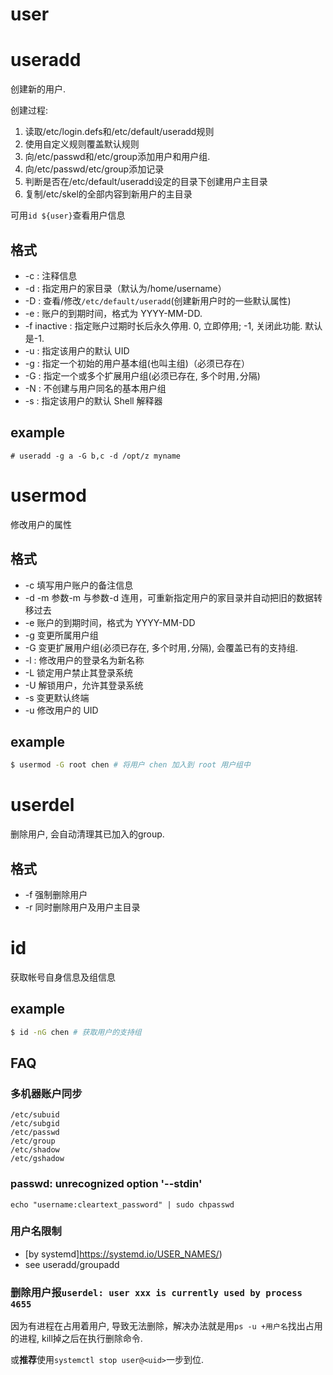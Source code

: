 # user

# useradd
创建新的用户.

创建过程:
1. 读取/etc/login.defs和/etc/default/useradd规则
1. 使用自定义规则覆盖默认规则
1. 向/etc/passwd和/etc/group添加用户和用户组.
1. 向/etc/passwd/etc/group添加记录
1. 判断是否在/etc/default/useradd设定的目录下创建用户主目录
1. 复制/etc/skel的全部内容到新用户的主目录

可用`id ${user}`查看用户信息

## 格式
- -c : 注释信息
- -d : 指定用户的家目录（默认为/home/username）
- -D : 查看/修改`/etc/default/useradd`(创建新用户时的一些默认属性)
- -e : 账户的到期时间，格式为 YYYY-MM-DD. 
- -f inactive : 指定账户过期时长后永久停用. 0, 立即停用; -1, 关闭此功能. 默认是-1.
- -u : 指定该用户的默认 UID 
- -g : 指定一个初始的用户基本组(也叫主组)（必须已存在）
- -G : 指定一个或多个扩展用户组(必须已存在, 多个时用`,`分隔)
- -N : 不创建与用户同名的基本用户组
- -s : 指定该用户的默认 Shell 解释器

## example
```
# useradd -g a -G b,c -d /opt/z myname
```

# usermod
修改用户的属性

## 格式
- -c 填写用户账户的备注信息
- -d -m 参数-m 与参数-d 连用，可重新指定用户的家目录并自动把旧的数据转移过去
- -e 账户的到期时间，格式为 YYYY-MM-DD 
- -g 变更所属用户组
- -G 变更扩展用户组(必须已存在, 多个时用`,`分隔), 会覆盖已有的支持组.
- -l : 修改用户的登录名为新名称
- -L 锁定用户禁止其登录系统
- -U 解锁用户，允许其登录系统
- -s 变更默认终端
- -u 修改用户的 UID 

## example
```sh
$ usermod -G root chen # 将用户 chen 加入到 root 用户组中
```

# userdel
删除用户, 会自动清理其已加入的group.

## 格式
- -f 强制删除用户
- -r 同时删除用户及用户主目录

# id
获取帐号自身信息及组信息

## example
```bash
$ id -nG chen # 获取用户的支持组
```

## FAQ
### 多机器账户同步
```
/etc/subuid
/etc/subgid
/etc/passwd
/etc/group
/etc/shadow
/etc/gshadow
```

### passwd: unrecognized option '--stdin'
`echo "username:cleartext_password" | sudo chpasswd`

### 用户名限制
- [by systemd]https://systemd.io/USER_NAMES/)
- see useradd/groupadd

### 删除用户报`userdel: user xxx is currently used by process 4655`
因为有进程在占用着用户, 导致无法删除，解决办法就是用`ps -u +用户名`找出占用的进程, kill掉之后在执行删除命令.

或**推荐**使用`systemctl stop user@<uid>`一步到位.